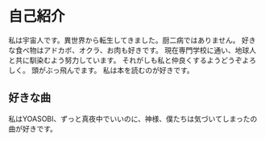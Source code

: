 # 自己紹介
私は宇宙人です。異世界から転生してきました。厨二病ではありません。
好きな食べ物はアドカボ、オクラ、お肉も好きです。
現在専門学校に通い、地球人と共に馴染むよう努力しています。
それがしも私と仲良くするようどうぞよろしく。
頭がぶっ飛んでます。
私は本を読むのが好きです。



## 好きな曲
私はYOASOBI、ずっと真夜中でいいのに、神様、僕たちは気づいてしまったの曲が好きです。